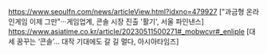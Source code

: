 https://www.seoulfn.com/news/articleView.html?idxno=479927 ["과금형 온라인게임 이제 그만"···게임업계, 콘솔 시장 진출 '활기', 서울 파인낸스]
https://www.asiatime.co.kr/article/20230511500271#_mobwcvr#_enliple [대세 꿈꾸는 ‘콘솔’… 대작 기대에도 갈 길 멀다, 아시아타임즈]
